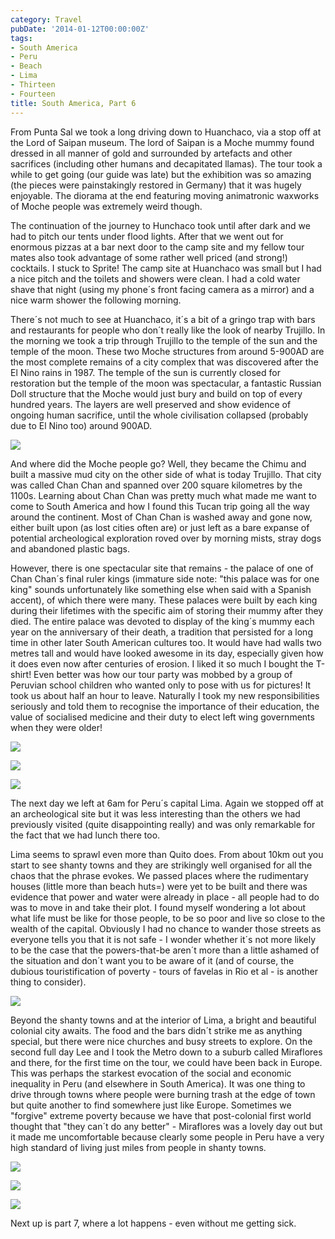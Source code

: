 ```yaml
---
category: Travel
pubDate: '2014-01-12T00:00:00Z'
tags:
- South America
- Peru
- Beach
- Lima
- Thirteen
- Fourteen
title: South America, Part 6
---
```

From Punta Sal we took a long driving down to Huanchaco, via a stop off at the Lord of Saipan museum. The lord of Saipan is a Moche mummy found dressed in all manner of gold and surrounded by artefacts and other sacrifices (including other humans and decapitated llamas). The tour took a while to get going (our guide was late) but the exhibition was so amazing (the pieces were painstakingly restored in Germany) that it was hugely enjoyable. The diorama at the end featuring moving animatronic waxworks of Moche people was extremely weird though.

The continuation of the journey to Hunchaco took until after dark and we had to pitch our tents under flood lights. After that we went out for enormous pizzas at a bar next door to the camp site and my fellow tour mates also took advantage of some rather well priced (and strong!) cocktails. I stuck to Sprite! The camp site at Huanchaco was small but I had a nice pitch and the toilets and showers were clean. I had a cold water shave that night (using my phone´s front facing camera as a mirror) and a nice warm shower the following morning.

There´s not much to see at Huanchaco, it´s a bit of a gringo trap with bars and restaurants for people who don´t really like the look of nearby Trujillo. In the morning we took a trip through Trujillo to the temple of the sun and the temple of the moon. These two Moche structures from around 5-900AD are the most complete remains of a city complex that was discovered after the El Nino rains in 1987. The temple of the sun is currently closed for restoration but the temple of the moon was spectacular, a fantastic Russian Doll structure that the Moche would just bury and build on top of every hundred years. The layers are well preserved and show evidence of ongoing human sacrifice, until the whole civilisation collapsed (probably due to El Nino too) around 900AD.

![](../../assets/images/south_america/part_6/01.jpg)

And where did the Moche people go? Well, they became the Chimu and built a massive mud city on the other side of what is today Trujillo. That city was called Chan Chan and spanned over 200 square kilometres by the 1100s. Learning about Chan Chan was pretty much what made me want to come to South America and how I found this Tucan trip going all the way around the continent. Most of Chan Chan is washed away and gone now, either built upon (as lost cities often are) or just left as a bare expanse of potential archeological exploration roved over by morning mists, stray dogs and abandoned plastic bags.

However, there is one spectacular site that remains - the palace of one of Chan Chan´s final ruler kings (immature side note: "this palace was for one king" sounds unfortunately like something else when said with a Spanish accent), of which there were many. These palaces were built by each king during their lifetimes with the specific aim of storing their mummy after they died. The entire palace was devoted to display of the king´s mummy each year on the anniversary of their death, a tradition that persisted for a long time in other later South American cultures too. It would have had walls two metres tall and would have looked awesome in its day, especially given how it does even now after centuries of erosion. I liked it so much I bought the T-shirt! Even better was how our tour party was mobbed by a group of Peruvian school children who wanted only to pose with us for pictures! It took us about half an hour to leave. Naturally I took my new responsibilities seriously and told them to recognise the importance of their education, the value of socialised medicine and their duty to elect left wing governments when they were older!

![](../../assets/images/south_america/part_6/02.jpg)

![](../../assets/images/south_america/part_6/03.jpg)

![](../../assets/images/south_america/part_6/04.jpg)

The next day we left at 6am for Peru´s capital Lima. Again we stopped off at an archeological site but it was less interesting than the others we had previously visited (quite disappointing really) and was only remarkable for the fact that we had lunch there too.

Lima seems to sprawl even more than Quito does. From about 10km out you start to see shanty towns and they are strikingly well organised for all the chaos that the phrase evokes. We passed places where the rudimentary houses (little more than beach huts=) were yet to be built and there was evidence that power and water were already in place - all people had to do was to move in and take their plot. I found myself wondering a lot about what life must be like for those people, to be so poor and live so close to the wealth of the capital. Obviously I had no chance to wander those streets as everyone tells you that it is not safe - I wonder whether it´s not more likely to be the case that the powers-that-be aren´t more than a little ashamed of the situation and don´t want you to be aware of it (and of course, the dubious touristification of poverty - tours of favelas in Rio et al - is another thing to consider).

![](../../assets/images/south_america/part_6/05.jpg)

Beyond the shanty towns and at the interior of Lima, a bright and beautiful colonial city awaits. The food and the bars didn´t strike me as anything special, but there were nice churches and busy streets to explore. On the second full day Lee and I took the Metro down to a suburb called Miraflores and there, for the first time on the tour, we could have been back in Europe. This was perhaps the starkest evocation of the social and economic inequality in Peru (and elsewhere in South America). It was one thing to drive through towns where people were burning trash at the edge of town but quite another to find somewhere just like Europe. Sometimes we "forgive" extreme poverty because we have that post-colonial first world thought that "they can´t do any better" - Miraflores was a lovely day out but it made me uncomfortable because clearly some people in Peru have a very high standard of living just miles from people in shanty towns.

![](../../assets/images/south_america/part_6/06.jpg)

![](../../assets/images/south_america/part_6/07.jpg)

![](../../assets/images/south_america/part_6/08.jpg)

Next up is part 7, where a lot happens - even without me getting sick.